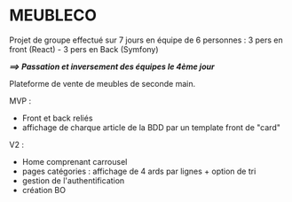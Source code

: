 # MEUBLECO

Projet de groupe effectué sur 7 jours en équipe de 6 personnes : 
3 pers en front (React) - 3 pers en Back (Symfony)

***==> Passation et inversement des équipes le 4ème jour***

Plateforme de vente de meubles de seconde main. 

MVP : 
- Front et back reliés
- affichage de charque article de la BDD par un template front de "card"

V2 : 
- Home comprenant carrousel
- pages catégories : affichage de 4 ards par lignes + option de tri
- gestion de l'authentification
- création BO
